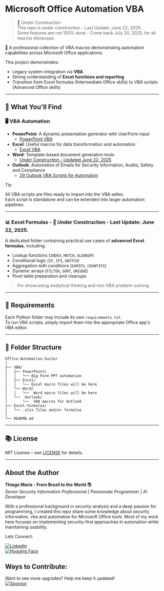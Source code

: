 

# Microsoft Office Automation VBA    
> 🚧 Under Construction  
>  This repo is under construction - Last Update: June 22, 2025.  
> Some features are not 100% done - Come back July 20, 2025, for all macros showcase.

💼 A professional collection of VBA macros demonstrating automation capabilities across Microsoft Office applications.  

This project demonstrates:  
- Legacy system integration via **VBA**    
- Strong understanding of **Excel functions and reporting**  
- Transition from Excel formulas (Intermediate Office skills) to VBA scripts (Advanced Office skills) 

---

## 🧰 What You'll Find  

### 🖥️ VBA Automation  
- **PowerPoint**: A dynamic presentation generator with UserForm input
    - [PowerPoint VBA](https://github.com/ThiagoMaria-SecurityIT/Microsoft_Office_Automation_VBA/tree/main/VBA/PowerPoint) 
- **Excel**: Useful macros for data transformation and automation
    - [Excel VBA](https://github.com/ThiagoMaria-SecurityIT/Microsoft_Office_Automation_VBA/tree/main/VBA/Excel)
- **Word**: Template-based document generation tools
    - [Under Construction - Updated June 22, 2025](https://github.com/ThiagoMaria-SecurityIT/Microsoft_Office_Automation_VBA/tree/main/VBA/Word)
- **Outlook**: Automation of Emails for Security Information, Audits, Safety and Compliance
   - [29 Outlook VBA Scripts for Automation](https://github.com/ThiagoMaria-SecurityIT/Microsoft_Office_Automation_VBA/tree/main/VBA/Outlook)

> [!TIP]  
> All VBA scripts are files ready to import into the VBA editor.     
> Each script is standalone and can be extended into larger automation pipelines.    

---

### 📊 Excel Formulas - 🚧 Under Construction -  Last Update: June 22, 2025.
A dedicated folder containing practical use cases of **advanced Excel formulas**, including:  
- Lookup functions (`INDEX`, `MATCH`, `XLOOKUP`)  
- Conditional logic (`IF`, `IFS`, `SWITCH`)  
- Aggregation with conditions (`SUMIFS`, `COUNTIFS`)  
- Dynamic arrays (`FILTER`, `SORT`, `UNIQUE`)  
- Pivot table preparation and cleanups  

> For showcasing analytical thinking and non-VBA problem-solving.  

---

## 📌 Requirements  

Each Python folder may include its own `requirements.txt`.    
To run VBA scripts, simply import them into the appropriate Office app's VBA editor.  

---  

## 📂 Folder Structure  

```
Office-Automation-Suite/
│
├── VBA/
│   ├── PowerPoint/
│   │   └── Big Form PPT automation
│   ├── Excel/
│   │   └── Excel macro files will be here
│   └── Word/
│   │   └──  Word macro files will be here
│   └──  Outlook/
│       └──  VBA macros for Outlook
├── Excel-formulas/
│   └── .xlsx files and/or formulas
│
└── README.md
```

---

## 📚 License  

MIT License – see [LICENSE](LICENSE) for details.  

---

## About the Author   

**Thiago Maria - From Brazil to the World 🌎**  
*Senior Security Information Professional | Passionate Programmer | AI Developer*

With a professional background in security analysis and a deep passion for programming, I created this repo share some knowledge about security information, vba and automation for Microsoft Office tools. Most of my work here focuses on implementing security-first approaches in automation while maintaining usability.

Lets Connect:

[![LinkedIn](https://img.shields.io/badge/LinkedIn-Connect-blue)](https://www.linkedin.com/in/thiago-cequeira-99202239/)  
[![Hugging Face](https://img.shields.io/badge/🤗Hugging_Face-AI_projects-yellow)](https://huggingface.co/ThiSecur)

 
## Ways to Contribute:   
 Want to see more upgrades? Help me keep it updated!    
 [![Sponsor](https://img.shields.io/badge/Sponsor-%E2%9D%A4-red)](https://github.com/sponsors/ThiagoMaria-SecurityIT)
